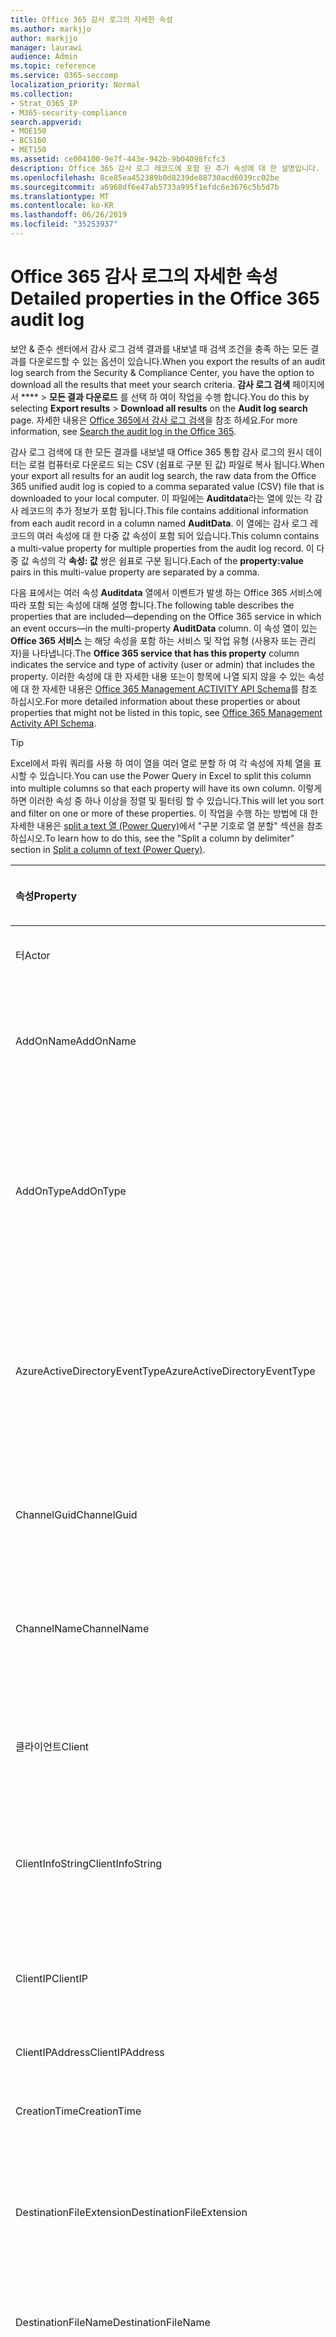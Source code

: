 ```yaml
---
title: Office 365 감사 로그의 자세한 속성
ms.author: markjjo
author: markjjo
manager: laurawi
audience: Admin
ms.topic: reference
ms.service: O365-seccomp
localization_priority: Normal
ms.collection:
- Strat_O365_IP
- M365-security-compliance
search.appverid:
- MOE150
- BCS160
- MET150
ms.assetid: ce004100-9e7f-443e-942b-9b04098fcfc3
description: Office 365 감사 로그 레코드에 포함 된 추가 속성에 대 한 설명입니다.
ms.openlocfilehash: 8ce85ea452389b0d8239de88730acd6039cc02be
ms.sourcegitcommit: a6968df6e47ab5733a995f1efdc6e3676c5b5d7b
ms.translationtype: MT
ms.contentlocale: ko-KR
ms.lasthandoff: 06/26/2019
ms.locfileid: "35253937"
---
```

# <a name="detailed-properties-in-the-office-365-audit-log"></a><span data-ttu-id="6f817-103">Office 365 감사 로그의 자세한 속성</span><span class="sxs-lookup"><span data-stu-id="6f817-103">Detailed properties in the Office 365 audit log</span></span>

<span data-ttu-id="6f817-104">보안 & 준수 센터에서 감사 로그 검색 결과를 내보낼 때 검색 조건을 충족 하는 모든 결과를 다운로드할 수 있는 옵션이 있습니다.</span><span class="sxs-lookup"><span data-stu-id="6f817-104">When you export the results of an audit log search from the Security & Compliance Center, you have the option to download all the results that meet your search criteria.</span></span> <span data-ttu-id="6f817-105">**감사 로그 검색** 페이지에서 \*\*\*\* \> **모든 결과 다운로드** 를 선택 하 여이 작업을 수행 합니다.</span><span class="sxs-lookup"><span data-stu-id="6f817-105">You do this by selecting **Export results** \> **Download all results** on the **Audit log search** page.</span></span> <span data-ttu-id="6f817-106">자세한 내용은 [Office 365에서 감사 로그 검색](search-the-audit-log-in-security-and-compliance.md)을 참조 하세요.</span><span class="sxs-lookup"><span data-stu-id="6f817-106">For more information, see [Search the audit log in the Office 365](search-the-audit-log-in-security-and-compliance.md).</span></span>
  
 <span data-ttu-id="6f817-107">감사 로그 검색에 대 한 모든 결과를 내보낼 때 Office 365 통합 감사 로그의 원시 데이터는 로컬 컴퓨터로 다운로드 되는 CSV (쉼표로 구분 된 값) 파일로 복사 됩니다.</span><span class="sxs-lookup"><span data-stu-id="6f817-107">When your export all results for an audit log search, the raw data from the Office 365 unified audit log is copied to a comma separated value (CSV) file that is downloaded to your local computer.</span></span> <span data-ttu-id="6f817-108">이 파일에는 **Auditdata**라는 열에 있는 각 감사 레코드의 추가 정보가 포함 됩니다.</span><span class="sxs-lookup"><span data-stu-id="6f817-108">This file contains additional information from each audit record in a column named **AuditData**.</span></span> <span data-ttu-id="6f817-109">이 열에는 감사 로그 레코드의 여러 속성에 대 한 다중 값 속성이 포함 되어 있습니다.</span><span class="sxs-lookup"><span data-stu-id="6f817-109">This column contains a multi-value property for multiple properties from the audit log record.</span></span> <span data-ttu-id="6f817-110">이 다중 값 속성의 각 **속성: 값** 쌍은 쉼표로 구분 됩니다.</span><span class="sxs-lookup"><span data-stu-id="6f817-110">Each of the **property:value** pairs in this multi-value property are separated by a comma.</span></span> 
  
<span data-ttu-id="6f817-111">다음 표에서는 여러 속성 **Auditdata** 열에서 이벤트가 발생 하는 Office 365 서비스에 따라 포함 되는 속성에 대해 설명 합니다.</span><span class="sxs-lookup"><span data-stu-id="6f817-111">The following table describes the properties that are included—depending on the Office 365 service in which an event occurs—in the multi-property **AuditData** column.</span></span> <span data-ttu-id="6f817-112">이 속성 열이 있는 **Office 365 서비스** 는 해당 속성을 포함 하는 서비스 및 작업 유형 (사용자 또는 관리자)을 나타냅니다.</span><span class="sxs-lookup"><span data-stu-id="6f817-112">The **Office 365 service that has this property** column indicates the service and type of activity (user or admin) that includes the property.</span></span> <span data-ttu-id="6f817-113">이러한 속성에 대 한 자세한 내용 또는이 항목에 나열 되지 않을 수 있는 속성에 대 한 자세한 내용은 [Office 365 Management ACTIVITY API Schema](https://go.microsoft.com/fwlink/p/?LinkId=717993)를 참조 하십시오.</span><span class="sxs-lookup"><span data-stu-id="6f817-113">For more detailed information about these properties or about properties that might not be listed in this topic, see [Office 365 Management Activity API Schema](https://go.microsoft.com/fwlink/p/?LinkId=717993).</span></span>
  
> [!TIP]
> <span data-ttu-id="6f817-114">Excel에서 파워 쿼리를 사용 하 여이 열을 여러 열로 분할 하 여 각 속성에 자체 열을 표시할 수 있습니다.</span><span class="sxs-lookup"><span data-stu-id="6f817-114">You can use the Power Query in Excel to split this column into multiple columns so that each property will have its own column.</span></span> <span data-ttu-id="6f817-115">이렇게 하면 이러한 속성 중 하나 이상을 정렬 및 필터링 할 수 있습니다.</span><span class="sxs-lookup"><span data-stu-id="6f817-115">This will let you sort and filter on one or more of these properties.</span></span> <span data-ttu-id="6f817-116">이 작업을 수행 하는 방법에 대 한 자세한 내용은 [split a text 열 (Power Query)](https://support.office.com/article/5282d425-6dd0-46ca-95bf-8e0da9539662)에서 "구분 기호로 열 분할" 섹션을 참조 하십시오.</span><span class="sxs-lookup"><span data-stu-id="6f817-116">To learn how to do this, see the "Split a column by delimiter" section in [Split a column of text (Power Query)](https://support.office.com/article/5282d425-6dd0-46ca-95bf-8e0da9539662).</span></span> 
  
|<span data-ttu-id="6f817-117">**속성**</span><span class="sxs-lookup"><span data-stu-id="6f817-117">**Property**</span></span>|<span data-ttu-id="6f817-118">**설명**</span><span class="sxs-lookup"><span data-stu-id="6f817-118">**Description**</span></span>|<span data-ttu-id="6f817-119">**이 속성을 가진 Office 365 서비스**</span><span class="sxs-lookup"><span data-stu-id="6f817-119">**Office 365 service that has this property**</span></span>|
|:-----|:-----|:-----|
|<span data-ttu-id="6f817-120">터</span><span class="sxs-lookup"><span data-stu-id="6f817-120">Actor</span></span>|<span data-ttu-id="6f817-121">작업을 수행한 사용자 또는 서비스 계정입니다.</span><span class="sxs-lookup"><span data-stu-id="6f817-121">The user or service account that performed the action.</span></span>|<span data-ttu-id="6f817-122">Azure Active Directory</span><span class="sxs-lookup"><span data-stu-id="6f817-122">Azure Active Directory</span></span>|
|<span data-ttu-id="6f817-123">AddOnName</span><span class="sxs-lookup"><span data-stu-id="6f817-123">AddOnName</span></span>|<span data-ttu-id="6f817-124">팀에서 추가, 제거 또는 업데이트 된 추가 기능의 이름입니다.</span><span class="sxs-lookup"><span data-stu-id="6f817-124">The name of an add-on that was added, removed, or updated in a team.</span></span> <span data-ttu-id="6f817-125">Microsoft 팀의 추가 기능 유형은 bot, 커넥터 또는 탭입니다.</span><span class="sxs-lookup"><span data-stu-id="6f817-125">The type of add-ons in Microsoft Teams are a bot, a connector, or a tab.</span></span>|<span data-ttu-id="6f817-126">Microsoft Teams</span><span class="sxs-lookup"><span data-stu-id="6f817-126">Microsoft Teams</span></span>|
|<span data-ttu-id="6f817-127">AddOnType</span><span class="sxs-lookup"><span data-stu-id="6f817-127">AddOnType</span></span>|<span data-ttu-id="6f817-128">팀에서 추가, 제거 또는 업데이트 된 추가 기능의 유형입니다.</span><span class="sxs-lookup"><span data-stu-id="6f817-128">The type of an add-on that was added, removed, or updated in a team.</span></span> <span data-ttu-id="6f817-129">다음 값은 추가 기능의 형식을 나타냅니다.</span><span class="sxs-lookup"><span data-stu-id="6f817-129">The following values indicate the type of add-on.</span></span>  <br/> <span data-ttu-id="6f817-130">**1** -bot을 나타냅니다.</span><span class="sxs-lookup"><span data-stu-id="6f817-130">**1** - Indicates a bot.</span></span><br/> <span data-ttu-id="6f817-131">**2** -커넥터를 나타냅니다.</span><span class="sxs-lookup"><span data-stu-id="6f817-131">**2** - Indicates a connector.</span></span><br/> <span data-ttu-id="6f817-132">**3** -탭을 나타냅니다.</span><span class="sxs-lookup"><span data-stu-id="6f817-132">**3** - Indicates a tab.</span></span>|<span data-ttu-id="6f817-133">Microsoft Teams</span><span class="sxs-lookup"><span data-stu-id="6f817-133">Microsoft Teams</span></span>|
|<span data-ttu-id="6f817-134">AzureActiveDirectoryEventType</span><span class="sxs-lookup"><span data-stu-id="6f817-134">AzureActiveDirectoryEventType</span></span>|<span data-ttu-id="6f817-135">Azure Active Directory 이벤트의 유형입니다.</span><span class="sxs-lookup"><span data-stu-id="6f817-135">The type of Azure Active Directory event.</span></span> <span data-ttu-id="6f817-136">이벤트 유형을 나타내는 값은 다음과 같습니다.</span><span class="sxs-lookup"><span data-stu-id="6f817-136">The following values indicate the type of event.</span></span>  <br/> <span data-ttu-id="6f817-137">**0** -계정 로그인 이벤트를 나타냅니다.</span><span class="sxs-lookup"><span data-stu-id="6f817-137">**0** - Indicates an account login event.</span></span><br/> <span data-ttu-id="6f817-138">**1** -Azure 응용 프로그램 보안 이벤트를 나타냅니다.</span><span class="sxs-lookup"><span data-stu-id="6f817-138">**1** - Indicates an Azure application security event.</span></span>|<span data-ttu-id="6f817-139">Azure Active Directory</span><span class="sxs-lookup"><span data-stu-id="6f817-139">Azure Active Directory</span></span>|
|<span data-ttu-id="6f817-140">ChannelGuid</span><span class="sxs-lookup"><span data-stu-id="6f817-140">ChannelGuid</span></span>|<span data-ttu-id="6f817-141">Microsoft 팀 채널의 ID입니다.</span><span class="sxs-lookup"><span data-stu-id="6f817-141">The ID of a Microsoft Teams channel.</span></span> <span data-ttu-id="6f817-142">채널이 있는 팀이 **Teamname** 및 **teamname** 속성으로 식별 됩니다.</span><span class="sxs-lookup"><span data-stu-id="6f817-142">The team that the channel is located in is identified by the **TeamName** and **TeamGuid** properties.</span></span>|<span data-ttu-id="6f817-143">Microsoft Teams</span><span class="sxs-lookup"><span data-stu-id="6f817-143">Microsoft Teams</span></span>|
|<span data-ttu-id="6f817-144">ChannelName</span><span class="sxs-lookup"><span data-stu-id="6f817-144">ChannelName</span></span>|<span data-ttu-id="6f817-145">Microsoft 팀 채널의 이름입니다.</span><span class="sxs-lookup"><span data-stu-id="6f817-145">The name of a Microsoft Teams channel.</span></span> <span data-ttu-id="6f817-146">채널이 있는 팀이 **Teamname** 및 **teamname** 속성으로 식별 됩니다.</span><span class="sxs-lookup"><span data-stu-id="6f817-146">The team that the channel is located in is identified by the **TeamName** and **TeamGuid** properties.</span></span>|<span data-ttu-id="6f817-147">Microsoft Teams</span><span class="sxs-lookup"><span data-stu-id="6f817-147">Microsoft Teams</span></span>|
|<span data-ttu-id="6f817-148">클라이언트</span><span class="sxs-lookup"><span data-stu-id="6f817-148">Client</span></span>|<span data-ttu-id="6f817-149">클라이언트 장치, 장치 OS 및 login 이벤트에 사용 되는 장치 브라우저 (예: Nokia Lumia 920;) Windows Phone 8; IE Mobile 11).</span><span class="sxs-lookup"><span data-stu-id="6f817-149">The client device, the device OS, and the device browser used for the login event (for example, Nokia Lumia 920; Windows Phone 8; IE Mobile 11).</span></span>|<span data-ttu-id="6f817-150">Azure Active Directory</span><span class="sxs-lookup"><span data-stu-id="6f817-150">Azure Active Directory</span></span>|
|<span data-ttu-id="6f817-151">ClientInfoString</span><span class="sxs-lookup"><span data-stu-id="6f817-151">ClientInfoString</span></span>|<span data-ttu-id="6f817-152">브라우저 버전, Outlook 버전 및 모바일 장치 정보와 같이 작업을 수행 하는 데 사용한 전자 메일 클라이언트에 대 한 정보</span><span class="sxs-lookup"><span data-stu-id="6f817-152">Information about the email client that was used to perform the operation, such as a browser version, Outlook version, and mobile device information</span></span>|<span data-ttu-id="6f817-153">Exchange (사서함 활동)</span><span class="sxs-lookup"><span data-stu-id="6f817-153">Exchange (mailbox activity)</span></span>|
|<span data-ttu-id="6f817-154">ClientIP</span><span class="sxs-lookup"><span data-stu-id="6f817-154">ClientIP</span></span>|<span data-ttu-id="6f817-155">활동을 로그할 때 사용 된 장치의 IP 주소입니다.</span><span class="sxs-lookup"><span data-stu-id="6f817-155">The IP address of the device that was used when the activity was logged.</span></span> <span data-ttu-id="6f817-156">IP 주소는 IPv4 또는 IPv6 주소 형식으로 표시 됩니다.</span><span class="sxs-lookup"><span data-stu-id="6f817-156">The IP address is displayed in either an IPv4 or IPv6 address format.</span></span>|<span data-ttu-id="6f817-157">Exchange 및 Azure Active Directory</span><span class="sxs-lookup"><span data-stu-id="6f817-157">Exchange and Azure Active Directory</span></span>|
|<span data-ttu-id="6f817-158">ClientIPAddress</span><span class="sxs-lookup"><span data-stu-id="6f817-158">ClientIPAddress</span></span>|<span data-ttu-id="6f817-159">ClientIP과 동일 합니다.</span><span class="sxs-lookup"><span data-stu-id="6f817-159">Same as ClientIP.</span></span>|<span data-ttu-id="6f817-160">SharePoint</span><span class="sxs-lookup"><span data-stu-id="6f817-160">SharePoint</span></span>|
|<span data-ttu-id="6f817-161">CreationTime</span><span class="sxs-lookup"><span data-stu-id="6f817-161">CreationTime</span></span>|<span data-ttu-id="6f817-162">사용자가 활동을 수행 했을 때 UTC (협정 세계시)로 표시 되는 날짜와 시간입니다.</span><span class="sxs-lookup"><span data-stu-id="6f817-162">The date and time in Coordinated Universal Time (UTC) when the user performed the activity.</span></span>|<span data-ttu-id="6f817-163">모두</span><span class="sxs-lookup"><span data-stu-id="6f817-163">All</span></span>|
|<span data-ttu-id="6f817-164">DestinationFileExtension</span><span class="sxs-lookup"><span data-stu-id="6f817-164">DestinationFileExtension</span></span>|<span data-ttu-id="6f817-165">복사 하거나 이동할 파일의 파일 확장명입니다.</span><span class="sxs-lookup"><span data-stu-id="6f817-165">The file extension of a file that is copied or moved.</span></span> <span data-ttu-id="6f817-166">이 속성은 FileCopied 및 FileMoved 사용자 작업에만 표시 됩니다.</span><span class="sxs-lookup"><span data-stu-id="6f817-166">This property is displayed only for the FileCopied and FileMoved user activities.</span></span>|<span data-ttu-id="6f817-167">SharePoint</span><span class="sxs-lookup"><span data-stu-id="6f817-167">SharePoint</span></span>|
|<span data-ttu-id="6f817-168">DestinationFileName</span><span class="sxs-lookup"><span data-stu-id="6f817-168">DestinationFileName</span></span>|<span data-ttu-id="6f817-169">파일 이름이 복사 되거나 이동 됩니다.</span><span class="sxs-lookup"><span data-stu-id="6f817-169">The name of the file is copied or moved.</span></span> <span data-ttu-id="6f817-170">이 속성은 FileCopied 및 FileMoved 작업에만 표시 됩니다.</span><span class="sxs-lookup"><span data-stu-id="6f817-170">This property is displayed only for the FileCopied and FileMoved actions.</span></span>|<span data-ttu-id="6f817-171">SharePoint</span><span class="sxs-lookup"><span data-stu-id="6f817-171">SharePoint</span></span>|
|<span data-ttu-id="6f817-172">DestinationRelativeUrl</span><span class="sxs-lookup"><span data-stu-id="6f817-172">DestinationRelativeUrl</span></span>|<span data-ttu-id="6f817-173">파일을 복사 하거나 이동할 대상 폴더의 URL입니다.</span><span class="sxs-lookup"><span data-stu-id="6f817-173">The URL of the destination folder where a file is copied or moved.</span></span> <span data-ttu-id="6f817-174">**SiteURL**, **DestinationRelativeURL**및 **destinationfilename** 속성의 값을 조합 하면 **ObjectID** 속성의 값 (복사 된 파일의 전체 경로 이름)과 같습니다.</span><span class="sxs-lookup"><span data-stu-id="6f817-174">The combination of the values for the **SiteURL**, the **DestinationRelativeURL**, and the **DestinationFileName** properties is the same as the value for the **ObjectID** property, which is the full path name for the file that was copied.</span></span> <span data-ttu-id="6f817-175">이 속성은 FileCopied 및 FileMoved 사용자 작업에만 표시 됩니다.</span><span class="sxs-lookup"><span data-stu-id="6f817-175">This property is displayed only for the FileCopied and FileMoved user activities.</span></span>|<span data-ttu-id="6f817-176">SharePoint</span><span class="sxs-lookup"><span data-stu-id="6f817-176">SharePoint</span></span>|
|<span data-ttu-id="6f817-177">EventSource</span><span class="sxs-lookup"><span data-stu-id="6f817-177">EventSource</span></span>|<span data-ttu-id="6f817-178">SharePoint에서 이벤트가 발생 한 것을 식별 합니다.</span><span class="sxs-lookup"><span data-stu-id="6f817-178">Identifies that an event occurred in SharePoint.</span></span> <span data-ttu-id="6f817-179">사용할 수 있는 값은 **SharePoint** 및 **objectmodel**입니다.</span><span class="sxs-lookup"><span data-stu-id="6f817-179">Possible values are **SharePoint** and **ObjectModel**.</span></span>|<span data-ttu-id="6f817-180">SharePoint</span><span class="sxs-lookup"><span data-stu-id="6f817-180">SharePoint</span></span>|
|<span data-ttu-id="6f817-181">ExternalAccess</span><span class="sxs-lookup"><span data-stu-id="6f817-181">ExternalAccess</span></span>|<span data-ttu-id="6f817-182">Exchange 관리 활동의 경우, cmdlet이 조직의 사용자에 의해 실행 되었는지, Microsoft 데이터 센터 담당자나 데이터 센터 서비스 계정 또는 위임 된 관리자가 실행할지를 지정 합니다.</span><span class="sxs-lookup"><span data-stu-id="6f817-182">For Exchange admin activity, specifies whether the cmdlet was run by a user in your organization, by Microsoft datacenter personnel or a datacenter service account, or by a delegated administrator.</span></span> <span data-ttu-id="6f817-183">값이 **False** 이면 조직의 다른 사용자가 cmdlet을 실행 한 것입니다.</span><span class="sxs-lookup"><span data-stu-id="6f817-183">The value **False** indicates that the cmdlet was run by someone in your organization.</span></span> <span data-ttu-id="6f817-184">**True** 값은 데이터 센터 직원, 데이터 센터 서비스 계정 또는 위임 된 관리자에 의해 cmdlet이 실행 되었음을 나타냅니다.</span><span class="sxs-lookup"><span data-stu-id="6f817-184">The value **True** indicates that the cmdlet was run by datacenter personnel, a datacenter service account, or a delegated administrator.</span></span>  <br/> <span data-ttu-id="6f817-185">Exchange 사서함 활동의 경우 조직 외부의 사용자가 사서함에 액세스 했는지 여부를 지정 합니다.</span><span class="sxs-lookup"><span data-stu-id="6f817-185">For Exchange mailbox activity, specifies whether a mailbox was accessed by a user outside your organization.</span></span>|<span data-ttu-id="6f817-186">Exchange</span><span class="sxs-lookup"><span data-stu-id="6f817-186">Exchange</span></span>|
|<span data-ttu-id="6f817-187">ExtendedProperties</span><span class="sxs-lookup"><span data-stu-id="6f817-187">ExtendedProperties</span></span>|<span data-ttu-id="6f817-188">Azure Active Directory 이벤트에 대 한 확장 된 속성입니다.</span><span class="sxs-lookup"><span data-stu-id="6f817-188">The extended properties for an the Azure Active Directory event.</span></span>|<span data-ttu-id="6f817-189">Azure Active Directory</span><span class="sxs-lookup"><span data-stu-id="6f817-189">Azure Active Directory</span></span>|
|<span data-ttu-id="6f817-190">ID</span><span class="sxs-lookup"><span data-stu-id="6f817-190">ID</span></span>|<span data-ttu-id="6f817-191">보고서 항목의 ID입니다.</span><span class="sxs-lookup"><span data-stu-id="6f817-191">The ID of the report entry.</span></span> <span data-ttu-id="6f817-192">ID는 보고서 항목을 고유 하 게 식별 합니다.</span><span class="sxs-lookup"><span data-stu-id="6f817-192">The ID uniquely identifies the report entry.</span></span>|<span data-ttu-id="6f817-193">모두</span><span class="sxs-lookup"><span data-stu-id="6f817-193">All</span></span>|
|<span data-ttu-id="6f817-194">InternalLogonType</span><span class="sxs-lookup"><span data-stu-id="6f817-194">InternalLogonType</span></span>|<span data-ttu-id="6f817-195">내부용으로 예약되어 있습니다.</span><span class="sxs-lookup"><span data-stu-id="6f817-195">Reserved for internal use.</span></span>|<span data-ttu-id="6f817-196">Exchange (사서함 활동)</span><span class="sxs-lookup"><span data-stu-id="6f817-196">Exchange (mailbox activity)</span></span>|
|<span data-ttu-id="6f817-197">ItemType</span><span class="sxs-lookup"><span data-stu-id="6f817-197">ItemType</span></span>|<span data-ttu-id="6f817-198">액세스 하거나 수정한 개체의 유형입니다.</span><span class="sxs-lookup"><span data-stu-id="6f817-198">The type of object that was accessed or modified.</span></span> <span data-ttu-id="6f817-199">사용할 수 있는 값에는 **파일**, **폴더**, **웹**, **사이트**, **테 넌 트**및 **documentlibrary**가 있습니다.</span><span class="sxs-lookup"><span data-stu-id="6f817-199">Possible values include **File**, **Folder**, **Web**, **Site**, **Tenant**, and **DocumentLibrary**.</span></span>|<span data-ttu-id="6f817-200">SharePoint</span><span class="sxs-lookup"><span data-stu-id="6f817-200">SharePoint</span></span>|
|<span data-ttu-id="6f817-201">LoginStatus</span><span class="sxs-lookup"><span data-stu-id="6f817-201">LoginStatus</span></span>|<span data-ttu-id="6f817-202">발생 했을 수 있는 로그인 실패를 확인 합니다.</span><span class="sxs-lookup"><span data-stu-id="6f817-202">Identifies login failures that might have occurred.</span></span>|<span data-ttu-id="6f817-203">Azure Active Directory</span><span class="sxs-lookup"><span data-stu-id="6f817-203">Azure Active Directory</span></span>|
|<span data-ttu-id="6f817-204">LogonType</span><span class="sxs-lookup"><span data-stu-id="6f817-204">LogonType</span></span>|<span data-ttu-id="6f817-205">사서함 액세스 유형입니다.</span><span class="sxs-lookup"><span data-stu-id="6f817-205">The type of mailbox access.</span></span> <span data-ttu-id="6f817-206">다음 값은 사서함에 액세스 한 사용자의 유형을 나타냅니다.</span><span class="sxs-lookup"><span data-stu-id="6f817-206">The following values indicate the type of user who accessed the mailbox.</span></span>  <br/><br/> <span data-ttu-id="6f817-207">**0** -사서함 소유자를 나타냅니다.</span><span class="sxs-lookup"><span data-stu-id="6f817-207">**0** - Indicates a mailbox owner.</span></span><br/> <span data-ttu-id="6f817-208">**1** -관리자를 나타냅니다.</span><span class="sxs-lookup"><span data-stu-id="6f817-208">**1** - Indicates an administrator.</span></span><br/> <span data-ttu-id="6f817-209">**2** -대리인을 나타냅니다.</span><span class="sxs-lookup"><span data-stu-id="6f817-209">**2** - Indicates a delegate.</span></span> <br/><span data-ttu-id="6f817-210">**3** -Microsoft 데이터 센터의 전송 서비스를 나타냅니다.</span><span class="sxs-lookup"><span data-stu-id="6f817-210">**3** - Indicates the transport service in the Microsoft datacenter.</span></span><br/> <span data-ttu-id="6f817-211">**4** -Microsoft 데이터 센터의 서비스 계정을 나타냅니다.</span><span class="sxs-lookup"><span data-stu-id="6f817-211">**4** - Indicates a   service account in the Microsoft datacenter.</span></span> <br/><span data-ttu-id="6f817-212">**6** -위임 된 관리자를 나타냅니다.</span><span class="sxs-lookup"><span data-stu-id="6f817-212">**6** - Indicates a delegated administrator.</span></span>|<span data-ttu-id="6f817-213">Exchange (사서함 활동)</span><span class="sxs-lookup"><span data-stu-id="6f817-213">Exchange (mailbox activity)</span></span>|
|<span data-ttu-id="6f817-214">MailboxGuid</span><span class="sxs-lookup"><span data-stu-id="6f817-214">MailboxGuid</span></span>|<span data-ttu-id="6f817-215">액세스 한 사서함의 Exchange GUID입니다.</span><span class="sxs-lookup"><span data-stu-id="6f817-215">The Exchange GUID of the mailbox that was accessed.</span></span>|<span data-ttu-id="6f817-216">Exchange (사서함 활동)</span><span class="sxs-lookup"><span data-stu-id="6f817-216">Exchange (mailbox activity)</span></span>|
|<span data-ttu-id="6f817-217">MailboxOwnerUPN</span><span class="sxs-lookup"><span data-stu-id="6f817-217">MailboxOwnerUPN</span></span>|<span data-ttu-id="6f817-218">액세스 한 사서함을 소유한 사용자의 전자 메일 주소입니다.</span><span class="sxs-lookup"><span data-stu-id="6f817-218">The email address of the person who owns the mailbox that was accessed.</span></span>|<span data-ttu-id="6f817-219">Exchange (사서함 활동)</span><span class="sxs-lookup"><span data-stu-id="6f817-219">Exchange (mailbox activity)</span></span>|
|<span data-ttu-id="6f817-220">구성원</span><span class="sxs-lookup"><span data-stu-id="6f817-220">Members</span></span>|<span data-ttu-id="6f817-221">팀에서 추가 되거나 제거 된 사용자를 나열 합니다.</span><span class="sxs-lookup"><span data-stu-id="6f817-221">Lists the users that have been added or removed from a team.</span></span> <span data-ttu-id="6f817-222">다음 값은 사용자에 게 할당 된 역할 형식을 나타냅니다.</span><span class="sxs-lookup"><span data-stu-id="6f817-222">The following values indicate the Role type assigned to the user.</span></span>  <br/><br/> <span data-ttu-id="6f817-223">**1** -소유자 역할을 나타냅니다.</span><span class="sxs-lookup"><span data-stu-id="6f817-223">**1** - Indicates  the Owner role.</span></span><br/> <span data-ttu-id="6f817-224">**2** -구성원 역할을 나타냅니다.</span><span class="sxs-lookup"><span data-stu-id="6f817-224">**2** - Indicates the Member role.</span></span><br/> <span data-ttu-id="6f817-225">**3** -게스트 역할을 나타냅니다.</span><span class="sxs-lookup"><span data-stu-id="6f817-225">**3** - Indicates the Guest role.</span></span> <br/><br/><span data-ttu-id="6f817-226">Members 속성에도 조직의 이름과 구성원의 전자 메일 주소가 포함 됩니다.</span><span class="sxs-lookup"><span data-stu-id="6f817-226">The Members property also includes the name of your organization, and the member's email address.</span></span>|<span data-ttu-id="6f817-227">Microsoft Teams</span><span class="sxs-lookup"><span data-stu-id="6f817-227">Microsoft Teams</span></span>|
|<span data-ttu-id="6f817-228">ModifiedProperties (Name, NewValue, OldValue)</span><span class="sxs-lookup"><span data-stu-id="6f817-228">ModifiedProperties (Name, NewValue, OldValue)</span></span>|<span data-ttu-id="6f817-229">이 속성은 사이트 또는 사이트 모음 관리 그룹의 구성원으로 사용자를 추가 하는 등의 관리 이벤트에 포함 됩니다.</span><span class="sxs-lookup"><span data-stu-id="6f817-229">The property is included for admin events, such as adding a user as a member of a site or a site collection admin group.</span></span> <span data-ttu-id="6f817-230">이 속성에는 수정 된 속성의 이름 (예: 사이트 관리자 그룹)과 수정한 속성의 새 값 (사이트 관리자로 추가한 사용자 및 수정한 개체의 이전 값)이 포함 됩니다.</span><span class="sxs-lookup"><span data-stu-id="6f817-230">The property includes the name of the property that was modified (for example, the Site Admin group) the new value of the modified property (such the user who was added as a site admin, and the previous value of the modified object.</span></span>|<span data-ttu-id="6f817-231">모두 (관리 활동)</span><span class="sxs-lookup"><span data-stu-id="6f817-231">All (admin activity)</span></span>|
|<span data-ttu-id="6f817-232">Id</span><span class="sxs-lookup"><span data-stu-id="6f817-232">ObjectID</span></span>|<span data-ttu-id="6f817-233">Exchange 관리자 감사 로깅을 위해 cmdlet에 의해 수정 된 개체의 이름입니다.</span><span class="sxs-lookup"><span data-stu-id="6f817-233">For Exchange admin audit logging, the name of the object that was modified by the cmdlet.</span></span>  <br/> <span data-ttu-id="6f817-234">SharePoint 작업의 경우 사용자가 액세스 하는 파일 또는 폴더의 전체 URL 경로 이름입니다.</span><span class="sxs-lookup"><span data-stu-id="6f817-234">For SharePoint activity, the full URL path name of the file or folder accessed by a user.</span></span>  <br/> <span data-ttu-id="6f817-235">Azure AD 활동의 경우 수정 된 사용자 계정의 이름입니다.</span><span class="sxs-lookup"><span data-stu-id="6f817-235">For Azure AD activity, the name of the user account that was modified.</span></span>|<span data-ttu-id="6f817-236">모두</span><span class="sxs-lookup"><span data-stu-id="6f817-236">All</span></span>|
|<span data-ttu-id="6f817-237">작업</span><span class="sxs-lookup"><span data-stu-id="6f817-237">Operation</span></span>|<span data-ttu-id="6f817-238">사용자 또는 관리자 활동의 이름입니다.</span><span class="sxs-lookup"><span data-stu-id="6f817-238">The name of the user or admin activity.</span></span> <span data-ttu-id="6f817-239">이 속성의 값은 **활동** 드롭다운 목록에서 선택한 값에 해당 합니다.</span><span class="sxs-lookup"><span data-stu-id="6f817-239">The value of this property corresponds to the value that was selected in the **Activities** drop down list.</span></span> <span data-ttu-id="6f817-240">**모든 작업에 대해 결과 표시** 를 선택 하면 보고서에 모든 서비스에 대 한 모든 사용자 및 관리 활동에 대 한 항목이 포함 됩니다.</span><span class="sxs-lookup"><span data-stu-id="6f817-240">If **Show results for all activities** was selected, the report will included entries for all user and admin activities for all services.</span></span> <span data-ttu-id="6f817-241">Office 365 감사 로그에 기록 된 작업/작업에 대 한 설명은 [office 365에서 감사 로그 검색](search-the-audit-log-in-security-and-compliance.md)의 **감사 된 작업** 탭을 참조 하십시오.</span><span class="sxs-lookup"><span data-stu-id="6f817-241">For a description of the operations/activities that are logged in the Office 365 audit log, see the **Audited activities** tab in [Search the audit log in the Office 365](search-the-audit-log-in-security-and-compliance.md).</span></span>  <br/> <span data-ttu-id="6f817-242">Exchange 관리 활동의 경우이 속성은 실행 된 cmdlet의 이름을 식별 합니다.</span><span class="sxs-lookup"><span data-stu-id="6f817-242">For Exchange admin activity, this property identifies the name of the cmdlet that was run.</span></span>|<span data-ttu-id="6f817-243">모두</span><span class="sxs-lookup"><span data-stu-id="6f817-243">All</span></span>|
|<span data-ttu-id="6f817-244">조직 id</span><span class="sxs-lookup"><span data-stu-id="6f817-244">OrganizationID</span></span>|<span data-ttu-id="6f817-245">Office 365 조 직의 GUID입니다.</span><span class="sxs-lookup"><span data-stu-id="6f817-245">The GUID for your Office 365 organization.</span></span>|<span data-ttu-id="6f817-246">모두</span><span class="sxs-lookup"><span data-stu-id="6f817-246">All</span></span>|
|<span data-ttu-id="6f817-247">경로</span><span class="sxs-lookup"><span data-stu-id="6f817-247">Path</span></span>|<span data-ttu-id="6f817-248">액세스 한 메시지가 있는 사서함 폴더의 이름입니다.</span><span class="sxs-lookup"><span data-stu-id="6f817-248">The name of the mailbox folder where the message that was accessed is located.</span></span> <span data-ttu-id="6f817-249">이 속성은 또한 메시지가 만들어지거나 복사/이동 되는 폴더를 식별 합니다.</span><span class="sxs-lookup"><span data-stu-id="6f817-249">This property also identifies the folder a where a message is created in or copied/moved to.</span></span>|<span data-ttu-id="6f817-250">Exchange (사서함 활동)</span><span class="sxs-lookup"><span data-stu-id="6f817-250">Exchange (mailbox activity)</span></span>|
|<span data-ttu-id="6f817-251">매개 변수 </span><span class="sxs-lookup"><span data-stu-id="6f817-251">Parameters</span></span>|<span data-ttu-id="6f817-252">Exchange 관리 활동의 경우 Operation 속성에서 식별 된 cmdlet에 사용 된 모든 매개 변수의 이름과 값입니다.</span><span class="sxs-lookup"><span data-stu-id="6f817-252">For Exchange admin activity, the name and value for all parameters that were used with the cmdlet that is identified in the Operation property.</span></span>|<span data-ttu-id="6f817-253">Exchange (관리 활동)</span><span class="sxs-lookup"><span data-stu-id="6f817-253">Exchange (admin activity)</span></span>|
|<span data-ttu-id="6f817-254">RecordType</span><span class="sxs-lookup"><span data-stu-id="6f817-254">RecordType</span></span>|<span data-ttu-id="6f817-255">Record에서 지정한 작업의 유형입니다.</span><span class="sxs-lookup"><span data-stu-id="6f817-255">The type of operation indicated by the record.</span></span> <span data-ttu-id="6f817-256">다음 값은 레코드 종류를 나타냅니다.</span><span class="sxs-lookup"><span data-stu-id="6f817-256">The following values indicate the record type.</span></span>  <br/><br/> <span data-ttu-id="6f817-257">**1** -Exchange 관리자 감사 로그의 레코드를 나타냅니다.</span><span class="sxs-lookup"><span data-stu-id="6f817-257">**1** - Indicates a record from the  Exchange  admin audit log.</span></span> <br/><span data-ttu-id="6f817-258">**2** -singled 사서함 항목에 대해 수행 된 작업에 대 한 Exchange 사서함 감사 로그의 레코드를 나타냅니다.</span><span class="sxs-lookup"><span data-stu-id="6f817-258">**2** - Indicates a record from the  Exchange  mailbox audit log for an operation performed on a singled mailbox item.</span></span> <br/><span data-ttu-id="6f817-259">**3** -Exchange 사서함 감사 로그 에서도 레코드를 나타냅니다.</span><span class="sxs-lookup"><span data-stu-id="6f817-259">**3** - Also indicates a record from the  Exchange  mailbox audit log.</span></span> <span data-ttu-id="6f817-260">이 레코드 종류는 원본 사서함에서 여러 항목을 지운 편지함 폴더로 이동 하거나 여러 항목을 영구적으로 삭제 하는 등의 여러 항목에 대해 작업이 수행 되었음을 나타냅니다.</span><span class="sxs-lookup"><span data-stu-id="6f817-260">This record type indicates the operation was performed on multiple items in the source mailbox (such as moving multiple items to the Deleted Items folder or permanently deleting multiple items).</span></span> <br/><span data-ttu-id="6f817-261">**4** -사이트에 대 한 권한 할당 관리자 또는 사용자와 같은 SharePoint의 사이트 관리 작업을 나타냅니다.</span><span class="sxs-lookup"><span data-stu-id="6f817-261">**4** - Indicates a site admin operation in SharePoint, such as an administrator or user assigning permissions to a site.</span></span> <br/><span data-ttu-id="6f817-262">**6** -사용자가 파일을 보거나 수정 하는 등 SharePoint의 파일 또는 폴더 관련 작업을 나타냅니다.</span><span class="sxs-lookup"><span data-stu-id="6f817-262">**6** - Indicates a file or folder-related operation in SharePoint, such as a user viewing or modifying a file.</span></span> <br/><span data-ttu-id="6f817-263">**8** -Azure Active Directory에서 수행 된 관리 작업을 나타냅니다.</span><span class="sxs-lookup"><span data-stu-id="6f817-263">**8** - Indicates an admin operation performed in Azure Active Directory.</span></span> <br/><span data-ttu-id="6f817-264">**9** -OrgId 로그인 이벤트를 Azure Active Directory에 표시 합니다.</span><span class="sxs-lookup"><span data-stu-id="6f817-264">**9** - Indicates  OrgId logon events in Azure Active Directory.</span></span> <span data-ttu-id="6f817-265">이 레코드 종류는 더 이상 사용 되지 않습니다.</span><span class="sxs-lookup"><span data-stu-id="6f817-265">This record type is being deprecated.</span></span> <br/><span data-ttu-id="6f817-266">**10** -데이터 센터에서 Microsoft 담당자가 수행한 보안 cmdlet 이벤트를 나타냅니다.</span><span class="sxs-lookup"><span data-stu-id="6f817-266">**10** - Indicates security cmdlet events that were performed by Microsoft personnel in the data center.</span></span> <br/><span data-ttu-id="6f817-267">**11** -SHAREPOINT의 DLP (데이터 손실 방지) 이벤트를 나타냅니다.</span><span class="sxs-lookup"><span data-stu-id="6f817-267">**11** - Indicates Data loss protection (DLP) events in SharePoint.</span></span><br/> <span data-ttu-id="6f817-268">**12** -Sway 이벤트를 나타냅니다.</span><span class="sxs-lookup"><span data-stu-id="6f817-268">**12** - Indicates Sway events.</span></span> <br/><span data-ttu-id="6f817-269">**13** -통합 dlp 정책으로 구성 된 경우 EXCHANGE의 DLP 이벤트를 나타냅니다.</span><span class="sxs-lookup"><span data-stu-id="6f817-269">**13** - Indicates DLP events in Exchange, when configured with a unified a DLP policy.</span></span> <span data-ttu-id="6f817-270">Exchange 메일 흐름 규칙 (전송 규칙이 라고도 함)을 기반으로 하는 DLP 이벤트는 지원 되지 않습니다.</span><span class="sxs-lookup"><span data-stu-id="6f817-270">DLP events based on Exchange mail flow rules (also known as transport rules) aren't supported.</span></span><br><span data-ttu-id="6f817-271">**14** -SharePoint의 공유 이벤트를 나타냅니다.</span><span class="sxs-lookup"><span data-stu-id="6f817-271">**14** - Indicates sharing events in SharePoint.</span></span><br/> <span data-ttu-id="6f817-272">**15** -Azure Active DIRECTORY의 STS (보안 토큰 서비스) 로그온 이벤트를 나타냅니다.</span><span class="sxs-lookup"><span data-stu-id="6f817-272">**15** - Indicates Secure Token Service (STS) logon events in Azure Active Directory.</span></span> <br/><span data-ttu-id="6f817-273">**18** -보안 & 준수 센터 이벤트를 나타냅니다.</span><span class="sxs-lookup"><span data-stu-id="6f817-273">**18** - Indicates Security & Compliance Center events.</span></span> <br/><span data-ttu-id="6f817-274">**20** -Power BI 이벤트를 나타냅니다.</span><span class="sxs-lookup"><span data-stu-id="6f817-274">**20** - Indicates Power BI events.</span></span> <br/><span data-ttu-id="6f817-275">**21**-Dynamics 365 이벤트를 나타냅니다.</span><span class="sxs-lookup"><span data-stu-id="6f817-275">**21**- Indicates Dynamics 365 events.</span></span><br/><span data-ttu-id="6f817-276">**22** -Yammer 이벤트를 나타냅니다.</span><span class="sxs-lookup"><span data-stu-id="6f817-276">**22** - Indicates Yammer events.</span></span> <br/><span data-ttu-id="6f817-277">**23** -비즈니스용 Skype 이벤트를 나타냅니다.</span><span class="sxs-lookup"><span data-stu-id="6f817-277">**23** - Indicates Skype for Business events.</span></span> <br/><span data-ttu-id="6f817-278">**24** -eDiscovery 이벤트를 나타냅니다.</span><span class="sxs-lookup"><span data-stu-id="6f817-278">**24** - Indicates eDiscovery events.</span></span> <span data-ttu-id="6f817-279">이 레코드 종류는 보안 및 준수 센터에서 콘텐츠 검색을 실행 하 고 eDiscovery 사례를 관리 하 여 수행한 작업을 나타냅니다.</span><span class="sxs-lookup"><span data-stu-id="6f817-279">This record type indicates activities that were performed by running content searches and managing eDiscovery cases in the security and compliance center.</span></span> <span data-ttu-id="6f817-280">자세한 내용은 [Office 365 감사 로그에서 eDiscovery 활동 검색](search-for-ediscovery-activities-in-the-audit-log.md)을 참조 하세요.</span><span class="sxs-lookup"><span data-stu-id="6f817-280">For more information, see [Search for eDiscovery activities in the Office 365 audit log](search-for-ediscovery-activities-in-the-audit-log.md).</span></span><br/><span data-ttu-id="6f817-281">**25, 26 또는 27** -Microsoft 팀 이벤트를 나타냅니다.</span><span class="sxs-lookup"><span data-stu-id="6f817-281">**25, 26, or 27** - Indicates Microsoft Teams events.</span></span> <br/><span data-ttu-id="6f817-282">**28** -Exchange Online Protection 및 Office 365 Advanced Threat protection 이벤트의 피싱 및 맬웨어 이벤트를 나타냅니다.</span><span class="sxs-lookup"><span data-stu-id="6f817-282">**28** - Indicates phishing and malware events from Exchange Online Protection and Office 365 Advanced Threat Protection events.</span></span><br/> <span data-ttu-id="6f817-283">**30** -Microsoft Flow 이벤트를 나타냅니다.</span><span class="sxs-lookup"><span data-stu-id="6f817-283">**30** - Indicates Microsoft Flow events.</span></span><br/> <span data-ttu-id="6f817-284">**31** -고급 eDiscovery 이벤트를 나타냅니다.</span><span class="sxs-lookup"><span data-stu-id="6f817-284">**31** - Indicates Advanced eDiscovery events.</span></span><br/> <span data-ttu-id="6f817-285">**32** -Microsoft Stream 이벤트를 나타냅니다.</span><span class="sxs-lookup"><span data-stu-id="6f817-285">**32** - Indicates Microsoft Stream events.</span></span><br/> <span data-ttu-id="6f817-286">**35** -Microsoft Project 이벤트를 나타냅니다.</span><span class="sxs-lookup"><span data-stu-id="6f817-286">**35** - Indicates Microsoft Project events.</span></span> <br/> <span data-ttu-id="6f817-287">**36** -SharePoint 목록 이벤트를 나타냅니다.</span><span class="sxs-lookup"><span data-stu-id="6f817-287">**36** - Indicates SharePoint list events.</span></span><br/> <span data-ttu-id="6f817-288">**38** -보안 및 준수 센터의 보존 정책 및 보존 레이블과 관련 된 이벤트를 나타냅니다.</span><span class="sxs-lookup"><span data-stu-id="6f817-288">**38** - Indicates events related to retention policies and retention labels in the security and compliance center.</span></span>  <br/><span data-ttu-id="6f817-289">**40** -보안 및 준수 알림 신호의 결과로 생성 되는 이벤트를 나타냅니다.</span><span class="sxs-lookup"><span data-stu-id="6f817-289">**40** - Indicates events that results from security and compliance alert signals.</span></span><br/> <span data-ttu-id="6f817-290">**41** -안전 링크 차단 시간 및 Office 365 Advanced Threat Protection의 무시 이벤트 차단 이벤트가 표시 됩니다.</span><span class="sxs-lookup"><span data-stu-id="6f817-290">**41** - Indicates safe links time-of-block and block override events in Office 365 Advanced Threat Protection.</span></span><br/><span data-ttu-id="6f817-291">**44** -작업에 대 한 분석 이벤트를 나타냅니다.</span><span class="sxs-lookup"><span data-stu-id="6f817-291">**44** - Indicates Workplace Analytics events.</span></span> <br/><span data-ttu-id="6f817-292">**45** -PowerApps 앱 이벤트를 나타냅니다.</span><span class="sxs-lookup"><span data-stu-id="6f817-292">**45** - Indicates PowerApps app events.</span></span> <br/> <span data-ttu-id="6f817-293">**47** -SharePoint, OneDrive 및 Microsoft 팀의 파일에 대 한 Office 365 Advanced Threat Protection의 피싱 및 맬웨어 이벤트를 나타냅니다.</span><span class="sxs-lookup"><span data-stu-id="6f817-293">**47** - Indicates phishing and malware events from Office 365 Advanced Threat Protection for files in SharePoint, OneDrive, and Microsoft Teams.</span></span> <br/> <span data-ttu-id="6f817-294">**52** -DATA INSIGHTS REST API와 관련 된 이벤트를 나타냅니다.</span><span class="sxs-lookup"><span data-stu-id="6f817-294">**52** - Indicates events related to the Data Insights REST API.</span></span><br/><span data-ttu-id="6f817-295">**54** -SharePoint 목록 항목 이벤트를 나타냅니다.</span><span class="sxs-lookup"><span data-stu-id="6f817-295">**54** - Indicates SharePoint list item events.</span></span><br/><span data-ttu-id="6f817-296">**55** -SharePoint 콘텐츠 형식 이벤트를 나타냅니다.</span><span class="sxs-lookup"><span data-stu-id="6f817-296">**55** - Indicates SharePoint content type events.</span></span>
|<span data-ttu-id="6f817-297">ResultStatus</span><span class="sxs-lookup"><span data-stu-id="6f817-297">ResultStatus</span></span>|<span data-ttu-id="6f817-298">**작업** 속성에 지정 된 작업이 성공 했는지 여부를 나타냅니다.</span><span class="sxs-lookup"><span data-stu-id="6f817-298">Indicates whether the action (specified in the **Operation** property) was successful or not.</span></span>  <br/> <span data-ttu-id="6f817-299">Exchange 관리 활동의 경우이 값은 **True** (성공) 또는 **False** (failed) 중 하나입니다.</span><span class="sxs-lookup"><span data-stu-id="6f817-299">For Exchange admin activity, the value is either **True** (successful) or **False** (failed).</span></span>|<span data-ttu-id="6f817-300">모두</span><span class="sxs-lookup"><span data-stu-id="6f817-300">All</span></span>  <br/>|
|<span data-ttu-id="6f817-301">SecurityComplianceCenterEventType</span><span class="sxs-lookup"><span data-stu-id="6f817-301">SecurityComplianceCenterEventType</span></span>|<span data-ttu-id="6f817-302">작업이 보안 & 준수 센터 이벤트 임을 나타냅니다.</span><span class="sxs-lookup"><span data-stu-id="6f817-302">Indicates that the activity was a Security & Compliance Center event.</span></span> <span data-ttu-id="6f817-303">모든 보안 & 준수 센터 작업에는이 속성에 대 한 값이 **0** 으로 포함 됩니다.</span><span class="sxs-lookup"><span data-stu-id="6f817-303">All Security & Compliance Center activities will have a value of **0** for this property.</span></span>|<span data-ttu-id="6f817-304">보안 및 준수 센터</span><span class="sxs-lookup"><span data-stu-id="6f817-304">Security & Compliance Center</span></span>|
|<span data-ttu-id="6f817-305">SharingType</span><span class="sxs-lookup"><span data-stu-id="6f817-305">SharingType</span></span>|<span data-ttu-id="6f817-306">리소스를 공유 하는 사용자에 게 할당 된 공유 권한 유형입니다.</span><span class="sxs-lookup"><span data-stu-id="6f817-306">The type of sharing permissions that was assigned to the user that the resource was shared with.</span></span> <span data-ttu-id="6f817-307">이 사용자는 **Usersharedwith** 속성에서 식별 됩니다.</span><span class="sxs-lookup"><span data-stu-id="6f817-307">This user is identified in the **UserSharedWith** property.</span></span>|<span data-ttu-id="6f817-308">SharePoint</span><span class="sxs-lookup"><span data-stu-id="6f817-308">SharePoint</span></span>|
|<span data-ttu-id="6f817-309">사이트</span><span class="sxs-lookup"><span data-stu-id="6f817-309">Site</span></span>|<span data-ttu-id="6f817-310">사용자가 액세스 한 파일 또는 폴더가 있는 사이트의 GUID입니다.</span><span class="sxs-lookup"><span data-stu-id="6f817-310">The GUID of the site where the file or folder accessed by the user is located.</span></span>|<span data-ttu-id="6f817-311">SharePoint</span><span class="sxs-lookup"><span data-stu-id="6f817-311">SharePoint</span></span>|
|<span data-ttu-id="6f817-312">SiteUrl</span><span class="sxs-lookup"><span data-stu-id="6f817-312">SiteUrl</span></span>|<span data-ttu-id="6f817-313">사용자가 액세스 한 파일 또는 폴더가 있는 사이트의 URL입니다.</span><span class="sxs-lookup"><span data-stu-id="6f817-313">The URL of the site where the file or folder accessed by the user is located.</span></span>|<span data-ttu-id="6f817-314">SharePoint</span><span class="sxs-lookup"><span data-stu-id="6f817-314">SharePoint</span></span>|
|<span data-ttu-id="6f817-315">SourceFileExtension</span><span class="sxs-lookup"><span data-stu-id="6f817-315">SourceFileExtension</span></span>|<span data-ttu-id="6f817-316">사용자가 액세스 한 파일의 파일 확장명입니다.</span><span class="sxs-lookup"><span data-stu-id="6f817-316">The file extension of the file that was accessed by the user.</span></span> <span data-ttu-id="6f817-317">액세스 한 개체가 폴더인 경우이 속성은 비어 있습니다.</span><span class="sxs-lookup"><span data-stu-id="6f817-317">This property is blank if the object that was accessed is a folder.</span></span>|<span data-ttu-id="6f817-318">SharePoint</span><span class="sxs-lookup"><span data-stu-id="6f817-318">SharePoint</span></span>|
|<span data-ttu-id="6f817-319">SourceFileName</span><span class="sxs-lookup"><span data-stu-id="6f817-319">SourceFileName</span></span>|<span data-ttu-id="6f817-320">사용자가 액세스 하는 파일 또는 폴더의 이름입니다.</span><span class="sxs-lookup"><span data-stu-id="6f817-320">The name of the file or folder accessed by the user.</span></span>|<span data-ttu-id="6f817-321">SharePoint</span><span class="sxs-lookup"><span data-stu-id="6f817-321">SharePoint</span></span>|
|<span data-ttu-id="6f817-322">SourceRelativeUrl</span><span class="sxs-lookup"><span data-stu-id="6f817-322">SourceRelativeUrl</span></span>|<span data-ttu-id="6f817-323">사용자가 액세스 한 파일이 들어 있는 폴더의 URL입니다.</span><span class="sxs-lookup"><span data-stu-id="6f817-323">The URL of the folder that contains the file accessed by the user.</span></span> <span data-ttu-id="6f817-324">**SiteURL**, **SourceRelativeURL**및 **sourcefilename** 속성의 값 조합은 사용자가 액세스 하는 파일의 전체 경로 이름인 **ObjectID** 속성의 값과 같습니다.</span><span class="sxs-lookup"><span data-stu-id="6f817-324">The combination of the values for the **SiteURL**, the **SourceRelativeURL**, and the **SourceFileName** properties is the same as the value for the **ObjectID** property, which is the full path name for the file accessed by the user.</span></span>|<span data-ttu-id="6f817-325">SharePoint</span><span class="sxs-lookup"><span data-stu-id="6f817-325">SharePoint</span></span>|
|<span data-ttu-id="6f817-326">제목</span><span class="sxs-lookup"><span data-stu-id="6f817-326">Subject</span></span>|<span data-ttu-id="6f817-327">액세스 한 메시지의 제목 줄입니다.</span><span class="sxs-lookup"><span data-stu-id="6f817-327">The subject line of the message that was accessed.</span></span>|<span data-ttu-id="6f817-328">Exchange (사서함 활동)</span><span class="sxs-lookup"><span data-stu-id="6f817-328">Exchange (mailbox activity)</span></span>|
|<span data-ttu-id="6f817-329">TabType</span><span class="sxs-lookup"><span data-stu-id="6f817-329">TabType</span></span>| <span data-ttu-id="6f817-330">팀에서 추가, 제거 또는 업데이트 된 탭의 유형입니다.</span><span class="sxs-lookup"><span data-stu-id="6f817-330">The type of tab added, removed, or updated in a team.</span></span> <span data-ttu-id="6f817-331">이 속성에 사용할 수 있는 값은 다음과 같습니다.</span><span class="sxs-lookup"><span data-stu-id="6f817-331">The possible values for this property are:</span></span>  <br/><br/> <span data-ttu-id="6f817-332">\*\*\*\* Excel 탭</span><span class="sxs-lookup"><span data-stu-id="6f817-332">**Excelpin** - An Excel tab.</span></span>  <br/> <span data-ttu-id="6f817-333">**내선** -모든 자사 및 타사 앱 (예: Planner, VSTS 및 양식)</span><span class="sxs-lookup"><span data-stu-id="6f817-333">**Extension** - All first-party and third-party apps; such as Planner, VSTS, and Forms.</span></span>  <br/> <span data-ttu-id="6f817-334">**Notes** -OneNote 탭</span><span class="sxs-lookup"><span data-stu-id="6f817-334">**Notes** - OneNote tab.</span></span>  <br/> <span data-ttu-id="6f817-335">**Pdfpin** -PDF 탭</span><span class="sxs-lookup"><span data-stu-id="6f817-335">**Pdfpin** - A PDF tab.</span></span>  <br/> <span data-ttu-id="6f817-336">**Powerbi** -Powerbi 탭</span><span class="sxs-lookup"><span data-stu-id="6f817-336">**Powerbi** - A PowerBI tab.</span></span>  <br/> <span data-ttu-id="6f817-337">**Powerpointpin** -PowerPoint 탭</span><span class="sxs-lookup"><span data-stu-id="6f817-337">**Powerpointpin** - A PowerPoint tab.</span></span>  <br/> <span data-ttu-id="6f817-338">**Sharepointfiles** -SharePoint 탭</span><span class="sxs-lookup"><span data-stu-id="6f817-338">**Sharepointfiles** - A SharePoint tab.</span></span>  <br/> <span data-ttu-id="6f817-339">**웹 페이지** -고정 된 웹 사이트 탭</span><span class="sxs-lookup"><span data-stu-id="6f817-339">**Webpage** - A pinned website tab.</span></span>  <br/> <span data-ttu-id="6f817-340">**위 키-탭** -위 키 탭</span><span class="sxs-lookup"><span data-stu-id="6f817-340">**Wiki-tab** - A wiki tab.</span></span>  <br/> <span data-ttu-id="6f817-341">**Wordpin** -Word 탭입니다.</span><span class="sxs-lookup"><span data-stu-id="6f817-341">**Wordpin** - A Word tab.</span></span>|<span data-ttu-id="6f817-342">Microsoft Teams</span><span class="sxs-lookup"><span data-stu-id="6f817-342">Microsoft Teams</span></span>|
|<span data-ttu-id="6f817-343">대상</span><span class="sxs-lookup"><span data-stu-id="6f817-343">Target</span></span>|<span data-ttu-id="6f817-344">작업 ( **Operation** ) 속성에서 식별 된 작업을 수행 하는 사용자입니다.</span><span class="sxs-lookup"><span data-stu-id="6f817-344">The user that the action (identified in the **Operation** property) was performed on.</span></span> <span data-ttu-id="6f817-345">예를 들어 게스트 사용자가 SharePoint 또는 Microsoft 팀에 추가 된 경우에는 해당 사용자가이 속성에 나열 됩니다.</span><span class="sxs-lookup"><span data-stu-id="6f817-345">For example, if a guest user is added to SharePoint or a Microsoft Team, that user would be listed in this property.</span></span>|<span data-ttu-id="6f817-346">Azure Active Directory</span><span class="sxs-lookup"><span data-stu-id="6f817-346">Azure Active Directory</span></span>|
|<span data-ttu-id="6f817-347">TeamGuid</span><span class="sxs-lookup"><span data-stu-id="6f817-347">TeamGuid</span></span>|<span data-ttu-id="6f817-348">Microsoft 팀의 팀 ID입니다.</span><span class="sxs-lookup"><span data-stu-id="6f817-348">The ID of a team in Microsoft Teams.</span></span>|<span data-ttu-id="6f817-349">Microsoft Teams</span><span class="sxs-lookup"><span data-stu-id="6f817-349">Microsoft Teams</span></span>|
|<span data-ttu-id="6f817-350">TeamName</span><span class="sxs-lookup"><span data-stu-id="6f817-350">TeamName</span></span>|<span data-ttu-id="6f817-351">Microsoft 팀의 팀 이름입니다.</span><span class="sxs-lookup"><span data-stu-id="6f817-351">The name of a team in Microsoft Teams.</span></span>|<span data-ttu-id="6f817-352">Microsoft Teams</span><span class="sxs-lookup"><span data-stu-id="6f817-352">Microsoft Teams</span></span>|
|<span data-ttu-id="6f817-353">UserAgent</span><span class="sxs-lookup"><span data-stu-id="6f817-353">UserAgent</span></span>|<span data-ttu-id="6f817-354">사용자 브라우저에 대 한 정보입니다.</span><span class="sxs-lookup"><span data-stu-id="6f817-354">Information about the user's browser.</span></span> <span data-ttu-id="6f817-355">이 정보는 브라우저에서 제공 됩니다.</span><span class="sxs-lookup"><span data-stu-id="6f817-355">This information is provided by the browser.</span></span>|<span data-ttu-id="6f817-356">SharePoint</span><span class="sxs-lookup"><span data-stu-id="6f817-356">SharePoint</span></span>|
|<span data-ttu-id="6f817-357">UserDomain</span><span class="sxs-lookup"><span data-stu-id="6f817-357">UserDomain</span></span>|<span data-ttu-id="6f817-358">작업을 수행한 사용자 (작업자)의 테 넌 트 조직에 대 한 id 정보입니다.</span><span class="sxs-lookup"><span data-stu-id="6f817-358">Identity information about the tenant organization of the user (actor) who performed the action.</span></span>|<span data-ttu-id="6f817-359">Azure Active Directory</span><span class="sxs-lookup"><span data-stu-id="6f817-359">Azure Active Directory</span></span>|
|<span data-ttu-id="6f817-360">UserID</span><span class="sxs-lookup"><span data-stu-id="6f817-360">UserID</span></span>|<span data-ttu-id="6f817-361">**작업** 속성에 지정 된 작업을 수행 하 여 레코드가 기록 되는 사용자입니다.</span><span class="sxs-lookup"><span data-stu-id="6f817-361">The user who performed the action (specified in the **Operation** property) that resulted in the record being logged.</span></span> <span data-ttu-id="6f817-362">시스템 계정 (예: SHAREPOINT\system 또는 NT 권한 \ 컴퓨터)에서 수행 하는 작업에 대 한 레코드가 감사 로그에도 포함 되어 있습니다.</span><span class="sxs-lookup"><span data-stu-id="6f817-362">Note that records for activity performed by system accounts (such as SHAREPOINT\system or NT AUTHORITY\SYSTEM) are also included in the audit log.</span></span>|<span data-ttu-id="6f817-363">모두</span><span class="sxs-lookup"><span data-stu-id="6f817-363">All</span></span>|
|<span data-ttu-id="6f817-364">UserKey</span><span class="sxs-lookup"><span data-stu-id="6f817-364">UserKey</span></span>|<span data-ttu-id="6f817-365">**UserID** 속성에서 식별 된 사용자의 대체 ID입니다.</span><span class="sxs-lookup"><span data-stu-id="6f817-365">An alternative ID for the user identified in the **UserID** property.</span></span> <span data-ttu-id="6f817-366">예를 들어이 속성은 SharePoint의 사용자가 수행한 이벤트에 대 한 passport 고유 ID (PUID)로 채워집니다.</span><span class="sxs-lookup"><span data-stu-id="6f817-366">For example, this property is populated with the passport unique ID (PUID) for events performed by users in SharePoint.</span></span> <span data-ttu-id="6f817-367">또한이 속성은 다른 서비스에서 발생 하는 이벤트에 대 한 **UserID** 속성과 동일한 값과 시스템 계정에서 수행 하는 이벤트를 지정할 수 있습니다.</span><span class="sxs-lookup"><span data-stu-id="6f817-367">This property also might specify the same value as the **UserID** property for events occurring in other services and events performed by system accounts.</span></span>|<span data-ttu-id="6f817-368">모두</span><span class="sxs-lookup"><span data-stu-id="6f817-368">All</span></span>|
|<span data-ttu-id="6f817-369">UserSharedWith</span><span class="sxs-lookup"><span data-stu-id="6f817-369">UserSharedWith</span></span>|<span data-ttu-id="6f817-370">리소스를 공유한 사용자입니다.</span><span class="sxs-lookup"><span data-stu-id="6f817-370">The user that a resource was shared with.</span></span> <span data-ttu-id="6f817-371">이 속성은 **Operation** 속성의 값이 **SharingSet**인 경우에 포함 됩니다.</span><span class="sxs-lookup"><span data-stu-id="6f817-371">This property is included if the value for the **Operation** property is **SharingSet**.</span></span> <span data-ttu-id="6f817-372">이 사용자는 보고서의 **공유** 됨 열에도 표시 됩니다.</span><span class="sxs-lookup"><span data-stu-id="6f817-372">This user is also listed in the **Shared with** column in the report.</span></span>|<span data-ttu-id="6f817-373">SharePoint</span><span class="sxs-lookup"><span data-stu-id="6f817-373">SharePoint</span></span>|
|<span data-ttu-id="6f817-374">UserType</span><span class="sxs-lookup"><span data-stu-id="6f817-374">UserType</span></span>|<span data-ttu-id="6f817-375">작업을 수행한 사용자의 유형입니다.</span><span class="sxs-lookup"><span data-stu-id="6f817-375">The type of user that performed the operation.</span></span> <span data-ttu-id="6f817-376">다음 값은 사용자 형식을 나타냅니다.</span><span class="sxs-lookup"><span data-stu-id="6f817-376">The following values indicate the user type.</span></span> <br/> <br/> <span data-ttu-id="6f817-377">**0** -일반 사용자입니다.</span><span class="sxs-lookup"><span data-stu-id="6f817-377">**0** - A regular user.</span></span> <br/><span data-ttu-id="6f817-378">**2** -Office 365 조직의 관리자입니다.</span><span class="sxs-lookup"><span data-stu-id="6f817-378">**2** - An administrator in your Office 365  organization.</span></span> <span data-ttu-id="6f817-379"><sup>개</sup></span><span class="sxs-lookup"><span data-stu-id="6f817-379"><sup>1</sup></span></span> <br/><span data-ttu-id="6f817-380">**3** -Microsoft 데이터 센터 관리자 또는 데이터 센터 시스템 계정입니다.</span><span class="sxs-lookup"><span data-stu-id="6f817-380">**3** - A Microsoft datacenter administrator or datacenter system account.</span></span> <br/><span data-ttu-id="6f817-381">**4** -시스템 계정입니다.</span><span class="sxs-lookup"><span data-stu-id="6f817-381">**4** - A system account.</span></span> <br/><span data-ttu-id="6f817-382">**5** -응용 프로그램</span><span class="sxs-lookup"><span data-stu-id="6f817-382">**5** - An application.</span></span> <br/><span data-ttu-id="6f817-383">**6** -서비스 사용자입니다.</span><span class="sxs-lookup"><span data-stu-id="6f817-383">**6** - A service principal.</span></span><br/><span data-ttu-id="6f817-384">**7** -사용자 지정 정책</span><span class="sxs-lookup"><span data-stu-id="6f817-384">**7** - A custom policy.</span></span><br/><span data-ttu-id="6f817-385">**8** -시스템 정책.</span><span class="sxs-lookup"><span data-stu-id="6f817-385">**8** - A system policy.</span></span>|<span data-ttu-id="6f817-386">모두</span><span class="sxs-lookup"><span data-stu-id="6f817-386">All</span></span>|
|<span data-ttu-id="6f817-387">Version</span><span class="sxs-lookup"><span data-stu-id="6f817-387">Version</span></span>|<span data-ttu-id="6f817-388">기록 된 작업의 버전 번호 ( **Operation** 속성으로 식별 됨)를 나타냅니다.</span><span class="sxs-lookup"><span data-stu-id="6f817-388">Indicates the version number of the activity (identified by the **Operation** property) that's logged.</span></span>|<span data-ttu-id="6f817-389">모두</span><span class="sxs-lookup"><span data-stu-id="6f817-389">All</span></span>|
|<span data-ttu-id="6f817-390">작업량</span><span class="sxs-lookup"><span data-stu-id="6f817-390">Workload</span></span>|<span data-ttu-id="6f817-391">활동이 발생 한 Office 365 서비스입니다.</span><span class="sxs-lookup"><span data-stu-id="6f817-391">The Office 365 service where the activity occurred.</span></span> <span data-ttu-id="6f817-392">이 속성에 사용할 수 있는 값은 다음과 같습니다.</span><span class="sxs-lookup"><span data-stu-id="6f817-392">The possible values for this property are:</span></span>  <br/> <br/><span data-ttu-id="6f817-393">**SharePoint<br/>OneDrive<br/>Exchange<br/>AzureActiveDirectory<br/>datac, 보안<br/>준수<br/>Sway<br/>비즈니스용 Skype<br/>SecurityComplianceCenter<br/>PowerBI CRM<br/><br/>Yammer<br/>MicrosoftTeams<br/>ThreatIntelligence<br/>MicrosoftFlow<br/>MicrosoftStream<br/>DlpSharePointClassificationData<br/>Project<br/>PowerApps<br/>작업 공간 분석**</span><span class="sxs-lookup"><span data-stu-id="6f817-393">**SharePoint<br/>OneDrive<br/>Exchange<br/>AzureActiveDirectory<br/>DataCenterSecurity<br/>Compliance<br/>Sway<br/>Skype for Business<br/>SecurityComplianceCenter<br/>PowerBI<br/>CRM<br/>Yammer<br/>MicrosoftTeams<br/>ThreatIntelligence<br/>MicrosoftFlow<br/>MicrosoftStream<br/>DlpSharePointClassificationData<br/>Project<br/>PowerApps<br/>Workplace Analytics**</span></span>|<span data-ttu-id="6f817-394">모두</span><span class="sxs-lookup"><span data-stu-id="6f817-394">All</span></span>|
||||

> [!NOTE]
> <span data-ttu-id="6f817-395"><sup>1</sup> Azure Active Directory 관련 이벤트의 경우 감사 레코드에서 관리자의 값을 사용 하지 않습니다.</span><span class="sxs-lookup"><span data-stu-id="6f817-395"><sup>1</sup> For Azure Active Directory-related events, the value for an administrator isn't used in an audit record.</span></span> <span data-ttu-id="6f817-396">관리자가 수행 하는 작업에 대 한 감사 레코드는 일반 사용자 (예 **: UserType, 0**)가 활동을 수행한 것을 나타냅니다.</span><span class="sxs-lookup"><span data-stu-id="6f817-396">Audit records for activities performed by administrators will indicate that a regular user (for example, **UserType: 0**) performed the activity.</span></span> <span data-ttu-id="6f817-397">**UserID** 속성은 활동을 수행한 사람 (일반 사용자 또는 관리자)을 식별 합니다.</span><span class="sxs-lookup"><span data-stu-id="6f817-397">The **UserID** property will identify the person (regular user or administrator) who performed the activity.</span></span>

<span data-ttu-id="6f817-398">위에서 설명한 속성은 특정 이벤트의 세부 정보를 볼 때 **자세한 정보** 를 클릭 하면 표시 되기도 합니다.</span><span class="sxs-lookup"><span data-stu-id="6f817-398">The properties described above are also displayed when you click **More information** when viewing the details of a specific event.</span></span> 
  
![감사 로그 이벤트 레코드의 자세한 속성을 보려면 추가 정보를 클릭 합니다.](media/6df582ae-d339-4735-b1a6-80914fb77a08.png)
  
